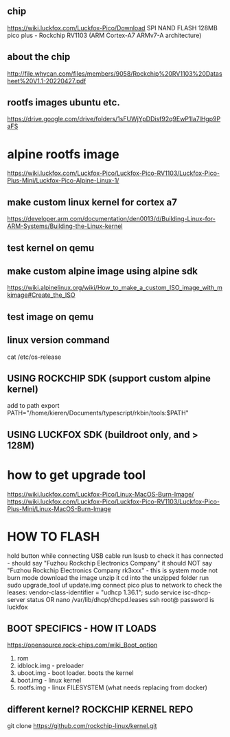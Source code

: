 ## chip
https://wiki.luckfox.com/Luckfox-Pico/Download
SPI NAND FLASH 128MB
pico plus - Rockchip RV1103 (ARM Cortex-A7 ARMv7-A architecture)

## about the chip
http://file.whycan.com/files/members/9058/Rockchip%20RV1103%20Datasheet%20V1.1-20220427.pdf

## rootfs images ubuntu etc.
https://drive.google.com/drive/folders/1sFUWjYpDDisf92q9EwP1Ia7lHgp9PaFS

# alpine rootfs image
https://wiki.luckfox.com/Luckfox-Pico/Luckfox-Pico-RV1103/Luckfox-Pico-Plus-Mini/Luckfox-Pico-Alpine-Linux-1/

## make custom linux kernel for cortex a7
https://developer.arm.com/documentation/den0013/d/Building-Linux-for-ARM-Systems/Building-the-Linux-kernel

## test kernel on qemu

## make custom alpine image using alpine sdk
https://wiki.alpinelinux.org/wiki/How_to_make_a_custom_ISO_image_with_mkimage#Create_the_ISO

## test image on qemu


## linux version command
cat /etc/os-release

## USING ROCKCHIP SDK (support custom alpine kernel)
add to path
    export PATH="/home/kieren/Documents/typescript/rkbin/tools:$PATH"


## USING LUCKFOX SDK (buildroot only, and > 128M)

# how to get upgrade tool
https://wiki.luckfox.com/Luckfox-Pico/Linux-MacOS-Burn-Image/
https://wiki.luckfox.com/Luckfox-Pico/Luckfox-Pico-RV1103/Luckfox-Pico-Plus-Mini/Linux-MacOS-Burn-Image

# HOW TO FLASH
hold button while connecting USB cable
run lsusb to check it has connected - should say "Fuzhou Rockchip Electronics Company"
it should NOT say "Fuzhou Rockchip Electronics Company rk3xxx" - this is system mode not burn mode
download the image
unzip it
cd into the unzipped folder
run 
    sudo upgrade_tool uf update.img 
connect pico plus to network
to check the leases:
vendor-class-identifier = "udhcp 1.36.1";
    sudo service isc-dhcp-server status 
OR
    nano /var/lib/dhcp/dhcpd.leases
    ssh root@<ip address>
password is luckfox




## BOOT SPECIFICS - HOW IT LOADS
https://opensource.rock-chips.com/wiki_Boot_option
1. rom
2. idblock.img - preloader
3. uboot.img - boot loader. boots the kernel
4. boot.img - linux kernel
5. rootfs.img - linux FILESYSTEM (what needs replacing from docker)

## different kernel? ROCKCHIP KERNEL REPO
git clone https://github.com/rockchip-linux/kernel.git